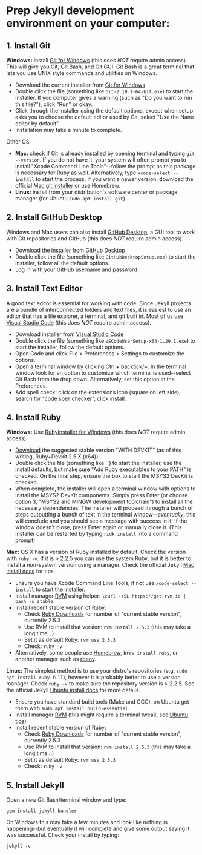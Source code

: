 # Prep Jekyll development environment on your computer:

## 1. Install Git 

**Windows:** install [Git for Windows](https://git-for-windows.github.io/) (this does *NOT* require admin access). 
This will give you Git, Git Bash, and Git GUI.
Git Bash is a great terminal that lets you use UNIX style commands and utilities on Windows.

- Download the current installer from [Git for Windows](https://git-for-windows.github.io/)
- Double click the file (something like `Git-2.19.1-64-bit.exe`) to start the installer. If you computer gives a warning (such as "Do you want to run this file?"), click "Run" or okay. 
- Click through the installer using the default options, except when setup asks you to choose the default editor used by Git, select "Use the Nano editor by default".
- Installation may take a minute to complete. 

Other OS:

- **Mac:** check if Git is already installed by opening terminal and typing `git --version`. If you do not have it, your system will often prompt you to install "Xcode Command Line Tools"--follow the prompt as this package is necessary for Ruby as well. Alternatively, type `xcode-select --install` to start the process. If you want a newer version, download the official [Mac git installer](https://git-scm.com/downloads) or use Homebrew.
- **Linux:** install from your distribution's software center or package manager (for Ubuntu `sudo apt install git`).

## 2. Install GitHub Desktop

Windows and Mac users can also install [GitHub Desktop](https://desktop.github.com/), a GUI tool to work with Git repositories and GitHub (this does *NOT* require admin access).

- Download the installer from [GitHub Desktop](https://desktop.github.com/)
- Double click the file (something like `GitHubDesktopSetup.exe`) to start the installer, follow all the default options.
- Log in with your GitHub username and password.

## 3. Install Text Editor

A good text editor is essential for working with code. 
Since Jekyll projects are a bundle of interconnected folders and text files, it is easiest to use an editor that has a file explorer, a terminal, and git built in.
Most of us use [Visual Studio Code](https://code.visualstudio.com/) (this does *NOT* require admin access).

- Download installer from [Visual Studio Code](https://code.visualstudio.com/)
- Double click the file (something like `VSCodeUserSetup-x64-1.29.1.exe`) to start the installer, follow the default options.
- Open Code and click File > Preferences > Settings to customize the options. 
- Open a terminal window by clicking Ctrl + backtick/~. In the terminal window look for an option to customize which terminal is used--select Git Bash from the drop down. Alternatively, set this option in the Preferences.
- Add spell check: click on the extensions icon (square on left side), search for "code spell checker", click install.

## 4. Install Ruby 

**Windows:** Use [RubyInstaller for Windows](https://rubyinstaller.org/) (this does *NOT* require admin access). 

- [Download](https://rubyinstaller.org/downloads/) the suggested stable version "WITH DEVKIT" (as of this writing, Ruby+Devkit 2.5.X (x64))
- Double click the file (something like ``) to start the installer, use the install defaults, but make sure "Add Ruby executables to your PATH" is checked. On the final step, ensure the box to start the MSYS2 DevKit is checked.
- When complete, the installer will open a terminal window with options to install the MSYS2 DevKit components. Simply press Enter (or choose option 3, "MSYS2 and MINGW development toolchain") to install all the necessary dependencies. The installer will proceed through a bunch of steps outputting a bunch of text in the terminal window--*eventually*, this will conclude and you should see a message with success in it. If the window doesn't close, press Enter again or manually close it. (This installer can be restarted by typing `ridk install` into a command prompt)

**Mac:** OS X has a version of Ruby installed by default. Check the version with `ruby -v`. If it is > 2.2.5 you can use the system Ruby, but it is better to install a non-system version using a manager. Check the official Jekyll [Mac install docs](https://jekyllrb.com/docs/installation/macos/) for tips. 

- Ensure you have Xcode Command Line Tools, if not use `xcode-select --install` to start the installer.
- Install manager [RVM](https://rvm.io/) using helper: `\curl -sSL https://get.rvm.io | bash -s stable`
- Install recent stable version of Ruby:
    - Check [Ruby Downloads](https://www.ruby-lang.org/en/downloads/) for number of "current stable version", currently 2.5.3
    - Use RVM to install that version: `rvm install 2.5.3` (this may take a long time...)
    - Set it as default Ruby: `rvm use 2.5.3`
    - Check: `ruby -v`
- Alternatively, some people use [Homebrew](https://brew.sh/), `brew install ruby`, or another manager such as [rbenv](https://github.com/rbenv/rbenv).

**Linux:** The simplest method is to use your distro's repositories (e.g. `sudo apt install ruby-full`), however it is probably better to use a version manager. Check `ruby -v` to make sure the repository version is > 2.2.5. See the official Jekyll [Ubuntu install docs](https://jekyllrb.com/docs/installation/ubuntu/) for more details.

- Ensure you have standard build tools (Make and GCC), on Ubuntu get them with `sudo apt install build-essential`.
- Install manager [RVM](https://rvm.io/) (this might require a terminal tweak, see [Ubuntu tips](https://evanwill.github.io/_drafts/notes/ruby-notes.html))
- Install recent stable version of Ruby:
    - Check [Ruby Downloads](https://www.ruby-lang.org/en/downloads/) for number of "current stable version", currently 2.5.3
    - Use RVM to install that version: `rvm install 2.5.3` (this may take a long time...)
    - Set it as default Ruby: `rvm use 2.5.3`
    - Check: `ruby -v`

## 5. Install Jekyll 

Open a new Git Bash/terminal window and type:

`gem install jekyll bundler`

On Windows this may take a few minutes and look like nothing is happening--but eventually it will complete and give some output saying it was successful.
Check your install by typing:

`jekyll -v`
